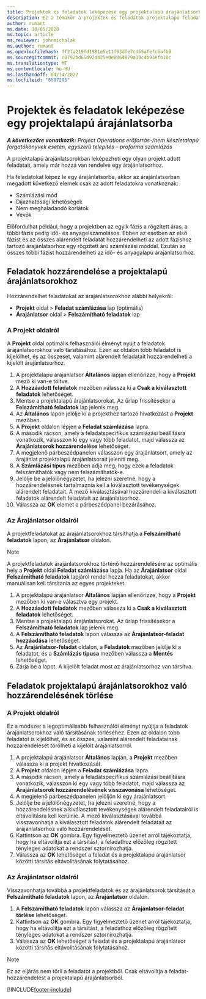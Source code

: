 ```yaml
---
title: Projektek és feladatok leképezése egy projektalapú árajánlatsorba
description: Ez a témakör a projektek és feladatok projektalapú feladatsorra való leképezésével kapcsolatban tartalmaz tájékoztatást.
author: rumant
ms.date: 10/05/2020
ms.topic: article
ms.reviewer: johnmichalak
ms.author: rumant
ms.openlocfilehash: ff2fa219fd1981e5e11f93dfe7cd65afefc6afb9
ms.sourcegitcommit: c0792bd65d92db25e0e8864879a19c4b93efb10c
ms.translationtype: MT
ms.contentlocale: hu-HU
ms.lasthandoff: 04/14/2022
ms.locfileid: "8597295"
---
```

# <a name="map-projects-and-tasks-to-a-project-based-quote-line"></a>Projektek és feladatok leképezése egy projektalapú árajánlatsorba

_**A következőre vonatkozik:** Project Operations erőforrás-/nem készletalapú forgatókönyvek esetén, egyszerű telepítés – proforma számlázás_

A projektalapú árajánlatsorokban leképezheti egy olyan projekt adott feladatait, amely már hozzá van rendelve egy árajánlatsorhoz.

Ha feladatokat képez le egy árajánlatsorba, akkor az árajánlatsorban megadott következő elemek csak az adott feladatokra vonatkoznak:

- Számlázási mód
- Díjazhatósági lehetőségek
- Nem meghaladandó korlátok
- Vevők

Előfordulhat például, hogy a projektben az egyik fázis a rögzített áras, a többi fázis pedig idő- és anyagelszámolásos. Ebben az esetben az első fázist és az összes alárendelt feladatát hozzárendelheti az adott fázishoz tartozó árajánlatsorhoz egy rögzített árú számlázási móddal. Ezután az összes többi fázist hozzárendelheti az idő- és anyagalapú árajánlatsorhoz.

## <a name="associate-tasks-to-project-based-quote-lines"></a>Feladatok hozzárendelése a projektalapú árajánlatsorokhoz

Hozzárendelhet feladatokat az árajánlatsorokhoz alábbi helyekről:

- **Projekt** oldal > **Feladat számlázása** lap (optimális)
- **Árajánlatsor** oldal > **Felszámítható feladatok** lap 

### <a name="from-the-project-page"></a>A Projekt oldalról

A **Projekt** oldal optimális felhasználói élményt nyújt a feladatok árajánlatsorokhoz való társításához. Ezen az oldalon több feladatot is kijelölhet, és az összeset, valamint alárendelt feladatait hozzárendelheti a kijelölt árajánlatsorhoz.

1. A projektalapú árajánlatsor **Általános** lapján ellenőrizze, hogy a **Projekt** mező ki van-e töltve.
2. A **Hozzáadott feladatok** mezőben válassza ki a **Csak a kiválasztott feladatok** lehetőséget.
3. Mentse a projektalapú árajánlatsorokat. Az űrlap frissítésekor a **Felszámítható feladatok** lap jelenik meg.
4. Az **Általános** lapon jelölje ki a projekthez tartozó hivatkozást a **Projekt** mezőben.
5. A **Projekt** oldalon lépjen a **Feladat számlázása** lapra.
6. A második rácson, amely a feladatspecifikus számlázási beállításra vonatkozik, válasszon ki egy vagy több feladatot, majd válassza az **Árajánlatsorok hozzárendelése** lehetőséget.
7. A megjelenő párbeszédpanelen válasszon egy árajánlatsort, amely az árajánlat projektalapú árajánlatsorait jeleníti meg.
8. A **Számlázási típus** mezőben adja meg, hogy ezek a feladatok felszámíthatók vagy nem felszámíthatók-e.
9. Jelölje be a jelölőnégyzetet, ha jelezni szeretné, hogy a hozzárendelésnek tartalmaznia kell a kiválasztott tevékenységek alárendelt feladatait. A mező kiválasztásával hozzárendeli a kiválasztott feladatok alárendelt feladatait az árajánlatsorhoz.
10. Válassza az **OK** elemet a párbeszédpanel bezárásához.

### <a name="from-the-quote-line-page"></a>Az Árajánlatsor oldalról

A projektfeladatokat az árajánlatsorokhoz társíthatja a **Felszámítható feladatok** lapon, az **Árajánlatsor** oldalon.

>[!NOTE]
>A projektfeladatok árajánlatsorokhoz történő hozzárendelésére az optimális hely a **Projekt** oldal **Feladat számlázása** lapja. Ha az **Árajánlatsor** oldal **Felszámítható feladatok** lapjáról rendel hozzá feladatokat, akkor manuálisan kell társítania az egyes projekteket.

1. A projektalapú árajánlatsor **Általános** lapján ellenőrizze, hogy a **Projekt** mezőben ki van-e választva egy projekt.
2. A **Hozzáadott feladatok** mezőben válassza ki a **Csak a kiválasztott feladatok** lehetőséget.
3. Mentse a projektalapú árajánlatsorokat. Az űrlap frissítésekor a **Felszámítható feladatok** lap jelenik meg.
4. A **Felszámítható feladatok** lapon válassza az **Árajánlatsor-feladat hozzáadása** lehetőséget.
5. Az **Árajánlatsor-feladat** oldalon, a **Feladatok** mezőben jelölje ki a feladatot, és a **Számlázás típusa** mezőben válassza a **Mentés** lehetőséget. 
6. Zárja be a lapot. A kijelölt feladat most az árajánlatsorhoz van társítva.

## <a name="disassociate-tasks-from-projectbased-quote-lines"></a>Feladatok projektalapú árajánlatsorokhoz való hozzárendelésének törlése

### <a name="from-the-project-page"></a>A Projekt oldalról

Ez a módszer a legoptimálisabb felhasználói élményt nyújtja a feladatok árajánlatsorokhoz való társításának törléséhez. Ezen az oldalon több feladatot is kijelölhet, és az összes, valamint alárendelt feladatainak hozzárendelését törölheti a kijelölt árajánlatsorról.

1. A projektalapú árajánlatsor **Általános** lapján, a **Projekt** mezőben válassza ki a projekt hivatkozását.
2. A **Projekt** oldalon lépjen a **Feladat számlázása** lapra.
3. A második rácson, amely a feladatspecifikus számlázási beállításra vonatkozik, válasszon ki egy vagy több feladatot, majd válassza az **Árajánlatsorok hozzárendelésének visszavonása** lehetőséget.
4. A megjelenő párbeszédpanelen jelöljön ki egy árajánlatsort.
5. Jelölje be a jelölőnégyzetet, ha jelezni szeretné, hogy a hozzárendelésnek a kiválasztott tevékenységek alárendelt feladatairól is eltávolításra kell kerülnie. A mező kiválasztásával továbbá visszavonhatja a kiválasztott feladatok alárendelt feladatait az árajánlatsorhoz való hozzárendelését.
6. Kattintson az **OK** gombra. Egy figyelmeztető üzenet arról tájékoztatja, hogy ha eltávolítja ezt a társítást, a feladathoz előzőleg rögzített tényleges adatokat a rendszer sztornírozhatja. 
7. Válassza az **OK** lehetőséget a feladat és a projektalapú árajánlatsor közötti társítás eltávolításának folytatásához.

### <a name="from-the-quote-line-page"></a>Az Árajánlatsor oldalról

Visszavonhatja továbbá a projektfeladatok és az árajánlatsorok társítását a **Felszámítható feladatok** lapon, az **Árajánlatsor** oldalon.

1. A **Felszámítható feladatok** lapon válassza az **Árajánlatsor-feladat törlése** lehetőséget.
2. Kattintson az **OK** gombra. Egy figyelmeztető üzenet arról tájékoztatja, hogy ha eltávolítja ezt a társítást, a feladathoz előzőleg rögzített tényleges adatokat a rendszer sztornírozhatja. 
3. Válassza az **OK** lehetőséget a feladat és a projektalapú árajánlatsor közötti társítás eltávolításának folytatásához.

>[!NOTE]
> Ez az eljárás nem törli a feladatot a projektből. Csak eltávolítja a feladat-hozzárendelést a projektalapú árajánlatsorból.


[!INCLUDE[footer-include](../../includes/footer-banner.md)]